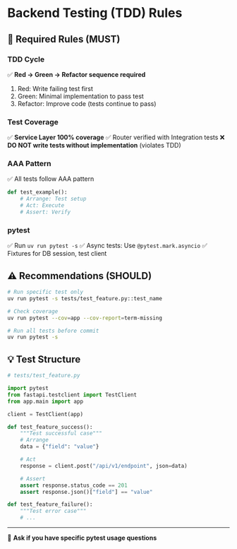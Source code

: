 # Backend Testing (TDD) Rules

## 🔴 Required Rules (MUST)

### TDD Cycle
✅ **Red → Green → Refactor sequence required**
1. Red: Write failing test first
2. Green: Minimal implementation to pass test
3. Refactor: Improve code (tests continue to pass)

### Test Coverage
✅ **Service Layer 100% coverage**
✅ Router verified with Integration tests
❌ **DO NOT write tests without implementation** (violates TDD)

### AAA Pattern
✅ All tests follow AAA pattern
```python
def test_example():
    # Arrange: Test setup
    # Act: Execute
    # Assert: Verify
```

### pytest
✅ Run `uv run pytest -s`
✅ Async tests: Use `@pytest.mark.asyncio`
✅ Fixtures for DB session, test client

## ⚠️ Recommendations (SHOULD)

```bash
# Run specific test only
uv run pytest -s tests/test_feature.py::test_name

# Check coverage
uv run pytest --cov=app --cov-report=term-missing

# Run all tests before commit
uv run pytest -s
```

## 💡 Test Structure

```python
# tests/test_feature.py

import pytest
from fastapi.testclient import TestClient
from app.main import app

client = TestClient(app)

def test_feature_success():
    """Test successful case"""
    # Arrange
    data = {"field": "value"}

    # Act
    response = client.post("/api/v1/endpoint", json=data)

    # Assert
    assert response.status_code == 201
    assert response.json()["field"] == "value"

def test_feature_failure():
    """Test error case"""
    # ...
```

---

💬 **Ask if you have specific pytest usage questions**
